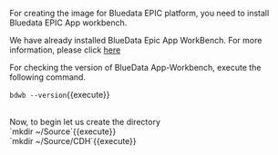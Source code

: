 For creating the image for Bluedata EPIC platform, you need to install Bluedata EPIC App workbench.

We have already installed BlueData Epic App WorkBench. For more information, please click [here](https://bluedata.zendesk.com/hc/en-us/categories/115000240313-App-Workbench)

For checking the version of BlueData App-Workbench, execute the following command.

`bdwb --version`{{execute}}

<br>
Now, to begin let us create the directory
<br>`mkdir ~/Source`{{execute}}
<br>`mkdir ~/Source/CDH`{{execute}}
